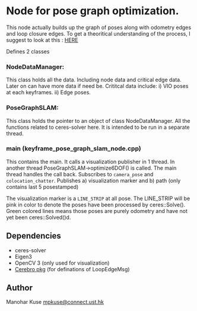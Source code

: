 # Node for pose graph optimization.

This node actually builds up the graph of poses along with odometry edges and loop closure edges.
To get a theoritical understanding of the process, I suggest to look at this : [HERE](https://kusemanohar.wordpress.com/2017/04/29/howto-pose-graph-bundle-adjustment/)

Defines 2 classes
### NodeDataManager:
This class holds all the data. Including node data and
critical edge data. Later on can have more data if need be.
Crititcal data include: i) VIO poses at each keyframes. ii) Edge poses.

### PoseGraphSLAM:
This class holds the pointer to an object of class NodeDataManager.
All the functions related to ceres-solver here. It is intended to be run in a separate thread.

### main (keyframe_pose_graph_slam_node.cpp)
This contains the main. It calls a visualization publisher in 1 thread. In another thread PoseGraphSLAM->optimize6DOF() is called.
The main thread handles the call back. Subscribes to `camera_pose` and `colocation_chatter`. Publishes
a) visualization marker and b) path (only contains last 5 posestamped)

The visualization marker is a `LINE_STRIP` at all pose. The LINE_STRIP  will be pink in color
to denote the poses have been processed by ceres::Solve(). Green colored lines means those poses
are purely odometry and have not yet been ceres::Solved()d.


## Dependencies
- ceres-solver
- Eigen3
- OpenCV 3 (only used for visualization)
- [Cerebro pkg](https://github.com/mpkuse/cerebro) (for definations of LoopEdgeMsg)

## Author
Manohar Kuse <mpkuse@connect.ust.hk>
